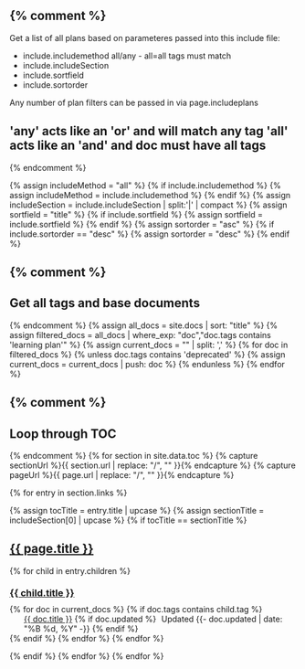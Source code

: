 {% comment %}
----------------------------------------------------
Get a list of all plans based on parameteres passed 
into this include file:

- include.includemethod         all/any - all=all tags must match
- include.includeSection
- include.sortfield
- include.sortorder

Any number of plan filters can be passed in via page.includeplans

'any' acts like an 'or' and will match any tag
'all' acts like an 'and' and doc must have all tags
----------------------------------------------------
{% endcomment %}

{% assign includeMethod = "all" %}
{% if include.includemethod %}
    {% assign includeMethod = include.includemethod %}
{% endif %}
{% assign includeSection = include.includeSection | split:'|' | compact %}
{% assign sortfield = "title" %}
{% if include.sortfield %}
    {% assign sortfield = include.sortfield %}
{% endif %}
{% assign sortorder = "asc" %}
{% if include.sortorder == "desc" %}
    {% assign sortorder = "desc" %}
{% endif %}

{% comment %}
----------------------------------------------------
Get all tags and base documents
----------------------------------------------------
{% endcomment %}
{% assign all_docs = site.docs | sort: "title" %}
{% assign filtered_docs = all_docs | where_exp: "doc","doc.tags contains 'learning plan'" %}
{% assign current_docs = "" | split: ',' %}
{% for doc in filtered_docs %}
{% unless doc.tags contains 'deprecated' %}
{% assign current_docs = current_docs | push: doc %}
{% endunless %}
{% endfor %}

{% comment %}
----------------------------------------------------
Loop through TOC
----------------------------------------------------
{% endcomment %}
{% for section in site.data.toc %}
{% capture sectionUrl %}{{ section.url | replace: "/", "" }}{% endcapture %}
{% capture pageUrl %}{{ page.url | replace: "/", "" }}{% endcapture %}

{% for entry in section.links %}

{% assign tocTitle = entry.title | upcase %}
{% assign sectionTitle = includeSection[0] | upcase %}
{% if tocTitle == sectionTitle %}

<div><h2><a href="{{- site.baseurl -}}/{{ entry.url }}">{{ page.title }}</a></h2></div>

{% for child in entry.children %}
<div><h3 style="margin-top:20px; margin-bottom: 10px;"><a class="td-sidebar-link td-sidebar-link__page " id="m-{{ section.title | slugify }}-{{ entry.title | slugify }}-{{ child.title | slugify }}" href="{% if child.url %}{{ site.baseurl }}/{{ child.url }}{% else %}{{ child.external_url }}{% endif %}">{{ child.title }}</a></h3></div> 
{% for doc in current_docs %}
{% if doc.tags contains child.tag %}
<div class="tag-entry" style="padding-left:25px;">
    <div><a href="{{- site.baseurl -}}{{- doc.url -}}">{{ doc.title }}</a>
    {% if doc.updated %}
    <span class="docupdated" style="padding-left: 5px;">Updated <time datetime="{{- doc.updated | date_to_xmlschema -}}"> {{- doc.updated | date: "%B %d, %Y" -}}</time></span>
    {% endif %}
    </div>
</div>
{% endif %}
{% endfor %}
{% endfor %}

{% endif %}
{% endfor %}
{% endfor %}

